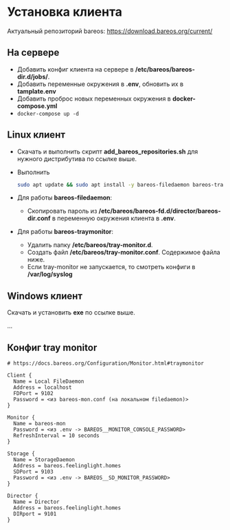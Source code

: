 # Установка клиента

Актуальный репозиторий bareos: https://download.bareos.org/current/

## На сервере

- Добавить конфиг клиента  на сервере в **/etc/bareos/bareos-dir.d/jobs/**.
- Добавить переменные окружения в **.env**, обновить их в **tamplate.env**
- Добавить проброс новых переменных окружения в **docker-compose.yml**
- ``docker-compose up -d``

## Linux клиент

- Скачать и выполнить скрипт **add_bareos_repositories.sh** для нужного дистрибутива по ссылке выше.

- Выполнить

  ```bash
  sudo apt update && sudo apt install -y bareos-filedaemon bareos-traymonitor
  ```

- Для работы **bareos-filedaemon**:

  - Скопировать пароль из **/etc/bareos/bareos-fd.d/director/bareos-dir.conf** в переменную
    окружения клиента в **.env**.

- Для работы **bareos-traymonitor**:

  - Удалить папку **/etc/bareos/tray-monitor.d**.
  - Создать файл **/etc/bareos/tray-monitor.conf**. Содержимое файла ниже.
  - Если tray-monitor не запускается, то смотреть конфиги в **/var/log/syslog**


## Windows клиент

Скачать и установить **exe** по ссылке выше.

...


## Конфиг tray monitor


```nginx
# https://docs.bareos.org/Configuration/Monitor.html#traymonitor

Client {
  Name = Local FileDaemon
  Address = localhost
  FDPort = 9102
  Password = <из bareos-mon.conf (на локальном filedaemon)>
}

Monitor {
  Name = bareos-mon
  Password = <из .env -> BAREOS__MONITOR_CONSOLE_PASSWORD>
  RefreshInterval = 10 seconds
}

Storage {
  Name = StorageDaemon
  Address = bareos.feelinglight.homes
  SDPort = 9103
  Password = <из .env -> BAREOS__SD_MONITOR_PASSWORD>
}

Director {
  Name = Director
  Address = bareos.feelinglight.homes
  DIRport = 9101
}
```
